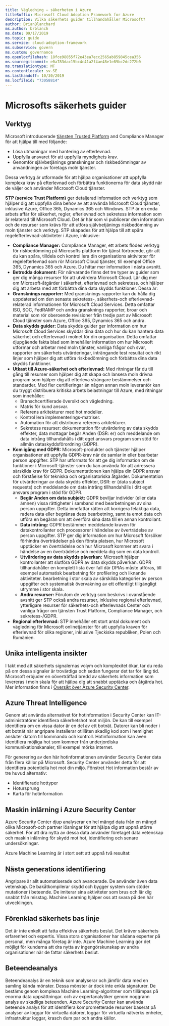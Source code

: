 ```yaml
---
title: Vägledning – säkerheten i Azure
titleSuffix: Microsoft Cloud Adoption Framework for Azure
description: Vilka säkerhets guider tillhandahåller Microsoft?
author: BrianBlanchard
ms.author: brblanch
ms.date: 09/17/2019
ms.topic: guide
ms.service: cloud-adoption-framework
ms.subservice: govern
ms.custom: governance
ms.openlocfilehash: 18fce98055f72e43ea7ecc2565ab859845cea356
ms.sourcegitcommit: e0a783dac15bc4c41a2f4ae48e1e89bc2dc272b0
ms.translationtype: MT
ms.contentlocale: sv-SE
ms.lasthandoff: 10/30/2019
ms.locfileid: "73058814"
---
```

<!-- markdownlint-disable MD026 -->

# <a name="microsoft-security-guidance"></a>Microsofts säkerhets guider

## <a name="tools"></a>Verktyg

Microsoft introducerade [tjänsten Trusted Platform](https://servicetrust.microsoft.com) and Compliance Manager för att hjälpa till med följande:

- Lösa utmaningar med hantering av efterlevnad.
- Uppfylla ansvaret för att uppfylla myndighets krav.
- Genomför självbetjänings granskningar och riskbedömningar av användningen av företags moln tjänster.

Dessa verktyg är utformade för att hjälpa organisationer att uppfylla komplexa krav på efterlevnad och förbättra funktionerna för data skydd när de väljer och använder Microsoft Cloud tjänster.

**STP (service Trust Platform)** ger detaljerad information och verktyg som hjälper dig att uppfylla dina behov av att använda Microsoft Cloud tjänster, inklusive Azure, Office 365, Dynamics 365 och Windows. STP är en enda arbets affär för säkerhet, regler, efterlevnad och sekretess information som är relaterad till Microsoft Cloud. Det är här som vi publicerar den information och de resurser som krävs för att utföra självbetjänings riskbedömning av moln tjänster och verktyg. STP skapades för att hjälpa till att spåra regelefterlevnad-aktiviteter i Azure, inklusive:

- **Compliance Manager:** Compliance Manager, ett arbets flödes verktyg för riskbedömning på Microsofts plattform för tjänst förtroende, gör att du kan spåra, tilldela och kontrol lera din organisations aktiviteter för regelefterlevnad som rör Microsoft Cloud tjänster, till exempel Office 365, Dynamics 365 och Azure. Du hittar mer information i nästa avsnitt.
- **Betrodda dokument:** För närvarande finns det tre typer av guider som ger dig många resurser för att utvärdera Microsoft Cloud. Lär dig mer om Microsoft-åtgärder i säkerhet, efterlevnad och sekretess. och hjälper dig att arbeta med att förbättra dina data skydds funktioner. Dessa är:
- **Gransknings rapporter:** Med gransknings rapporter kan du hålla dig uppdaterad om den senaste sekretess-, säkerhets-och efterlevnad-relaterad informationen för Microsoft Cloud Services. Detta omfattar ISO, SOC, FedRAMP och andra gransknings rapporter, broar och material som rör oberoende revisioner från tredje part av Microsoft Cloud tjänster som Azure, Office 365, Dynamics 365 och andra.
- **Data skydds guider:** Data skydds guider ger information om hur Microsoft Cloud Services skyddar dina data och hur du kan hantera data säkerhet och efterlevnad i molnet för din organisation. Detta omfattar djupgående fakta blad som innehåller information om hur Microsoft utformar och arbetar med moln tjänster, vanliga frågor och svar, rapporter om säkerhets utvärderingar, inträngande test resultat och rikt linjer som hjälper dig att utföra riskbedömning och förbättra dina data skydds funktioner.
- **Utkast till Azure-säkerhet och efterlevnad:** Med ritningar får du till gång till resurser som hjälper dig att skapa och lansera moln drivna program som hjälper dig att efterleva strängare bestämmelser och standarder. Med fler certifieringar än någon annan moln leverantör kan du tryggt distribuera kritiska arbets belastningar till Azure, med ritningar som innehåller:
  - Branschcertifierade översikt och vägledning.
  - Matris för kund ansvar.
  - Referens arkitekturer med hot modeller.
  - Kontrol lera implementerings-matriser.
  - Automation för att distribuera referens arkitekturer.
  - Sekretess resurser: dokumentation för utvärdering av data skydds effekter, data mottagar begär Anden (DSR: er) och meddelande om data intrång tillhandahålls i ditt eget ansvars program som stöd för allmän dataskyddsförordning (GDPR).
- **Kom igång med GDPR:** Microsoft-produkter och tjänster hjälper organisationer att uppfylla GDPR-krav när de samlar in eller bearbetar person uppgifter. STP har utformats för att ge dig information om de funktioner i Microsoft-tjänster som du kan använda för att adressera särskilda krav för GDPR. Dokumentationen kan hjälpa din GDPR ansvar och förståelse för tekniska och organisatoriska åtgärder. Dokumentation för utvärderingar av data skydds effekter, DSR: er (data subject requests) och meddelande om data intrång tillhandahålls i ditt eget ansvars program i stöd för GDPR.
  - **Begär Anden om data subjekt:** GDPR beviljar individer (eller data ämnen) vissa rättigheter i samband med bearbetningen av sina person uppgifter. Detta innefattar rätten att korrigera felaktiga data, radera data eller begränsa dess bearbetning, samt ta emot data och utföra en begäran om att överföra sina data till en annan kontrollant.
  - **Data intrång:** GDPR bestämmer meddelande kraven för datakontrollanter och processorer i händelse av överträdelse av person uppgifter. STP ger dig information om hur Microsoft försöker förhindra överträdelser på den första platsen, hur Microsoft upptäcker en överträdelse och hur Microsoft kommer att svara i händelse av en överträdelse och meddela dig som en data kontroll.
  - **Utvärdering av data skydds påverkan:** Microsoft hjälper kontrollanter att slutföra GDPR av data skydds påverkan. GDPR tillhandahåller en komplett lista över fall där DPIAs måste utföras, till exempel automatisk bearbetning för profilering och liknande aktiviteter. bearbetning i stor skala av särskilda kategorier av person uppgifter och systematisk övervakning av ett offentligt tillgängligt utrymme i stor skala.
  - **Andra resurser:** Förutom de verktyg som beskrivs i ovanstående avsnitt ger STP också andra resurser, inklusive regional efterlevnad, ytterligare resurser för säkerhets-och efterlevnads Center och vanliga frågor om tjänsten Trust Platform, Compliance Manager, och sekretess-/GDPR.
- **Regional efterlevnad:** STP innehåller ett stort antal dokument och vägledning för Microsoft onlinetjänster för att uppfylla kraven för efterlevnad för olika regioner, inklusive Tjeckiska republiken, Polen och Rumänien.

## <a name="unique-intelligent-insights"></a>Unika intelligenta insikter

I takt med att säkerhets signalernas volym och komplexitet ökar, tar du reda på om dessa signaler är trovärdiga och sedan fungerar det tar för lång tid. Microsoft erbjuder en oöverträffad bredd av säkerhets information som levereras i moln skala för att hjälpa dig att snabbt upptäcka och åtgärda hot. Mer information finns i [Översikt över Azure Security Center](https://docs.microsoft.com/azure/security-center/security-center-intro).

## <a name="azure-threat-intelligence"></a>Azure Threat Intelligence

Genom att använda alternativet för hotinformation i Security Center kan IT-administratörer identifiera säkerhetshot mot miljön. De kan till exempel identifiera om en vissa dator är en del av ett botnät. Datorer kan bli noder i ett botnät när angripare installerar otillåten skadlig kod som i hemlighet ansluter datorn till kommando och kontroll. Hotinformation kan även identifiera möjliga hot som kommer från underjordiska kommunikationskanaler, till exempel mörka internet.

För generering av den här hotinformationen använder Security Center data från flera källor på Microsoft. Security Center använder detta för att identifiera potentiella hot mot din miljö. Fönstret Hot information består av tre huvud alternativ:

- Identifierade hottyper
- Hotursprung
- Karta för hotinformation

## <a name="machine-learning-in-azure-security-center"></a>Maskin inlärning i Azure Security Center

Azure Security Center djup analyserar en hel mängd data från en mängd olika Microsoft-och partner lösningar för att hjälpa dig att uppnå större säkerhet. För att dra nytta av dessa data använder företaget data vetenskap och maskin inlärning för skydd mot hot, identifiering och senare undersökningar.

Azure Machine Learning är i stort sett att uppnå två resultat:

## <a name="next-generation-detection"></a>Nästa generations identifiering

Angripare är allt automatiserade och avancerade. De använder även data vetenskap. De bakåtkompilerar skydd och bygger system som stöder mutationer i beteende. De imiterar sina aktiviteter som brus och lär dig snabbt från misstag. Machine Learning hjälper oss att svara på den här utvecklingen.

## <a name="simplified-security-baseline"></a>Förenklad säkerhets bas linje

Det är inte enkelt att fatta effektiva säkerhets beslut. Det kräver säkerhets erfarenhet och expertis. Vissa stora organisationer har sådana experter på personal, men många företag är inte. Azure Machine Learning gör det möjligt för kunderna att dra nytta av ingengörskunskap av andra organisationer när de fattar säkerhets beslut.

## <a name="behavioral-analytics"></a>Beteendeanalys

Beteendeanalys är en teknik som analyserar och jämför data med en samling kända mönster. Dessa mönster är dock inte enkla signaturer. De bestäms genom komplexa Machine Learning-algoritmer som tillämpas på enorma data uppsättningar. och av expertanalytiker genom noggrann analys av skadliga beteenden. Azure Security Center kan använda beteende analys för att identifiera komprometterade resurser baserat på analyser av loggar för virtuella datorer, loggar för virtuella nätverks enheter, infrastruktur loggar, krasch dum par och andra källor.

